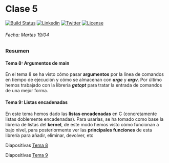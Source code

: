 # Clase 5
[![Build Status](https://travis-ci.org/carrodher/Modern-C-2ed.svg?branch=master)](https://travis-ci.org/carrodher/Modern-C-2ed)
[![Linkedin](https://img.shields.io/badge/LinkedIn-Carlos-blue.svg)](https://es.linkedin.com/in/carlosrodriguezhernandez)
[![Twitter](https://img.shields.io/badge/Twitter-carrodher-blue.svg)](https://twitter.com/carrodher)
[![License](https://img.shields.io/badge/License-BY/NC-yellow.svg)](https://github.com/carrodher/Modern-C-2ed/blob/master/LICENSE.md)

###### Fecha: Martes 19/04
### Resumen
#### Tema 8: Argumentos de main
En el tema 8 se ha visto cómo pasar **argumentos** por la línea de comandos en tiempo de ejecución y cómo se almacenan con **_argc_** y **_argv_**. Por último hemos trabajado con la librería **_getopt_** para tratar la entrada de comandos de una mejor forma.

#### Tema 9: Listas encadenadas
En este tema hemos dado las **listas encadenadas** en C (concretamente listas doblemente encadenadas). Para usarlas, se ha tomado como base la librería de listas del **kernel**, de este modo hemos visto cómo funcionan a bajo nivel, para posteriormente ver las **principales funciones** de esta librería para añadir, eliminar, devolver, etc

Diapositivas [Tema 8](https://github.com/carrodher/Modern-C-2ed/blob/master/Documentos/T8.pdf)

Diapositivas [Tema 9](https://github.com/carrodher/Modern-C-2ed/blob/master/Documentos/T9.pdf)
